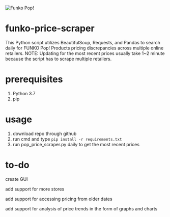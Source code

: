 ![Funko Pop!](http://diskingdom.com/wp-content/uploads/2015/01/pop-vinyls-vault-banner-1024x401.jpg)

# funko-price-scraper
This Python script utilizes BeautifulSoup, Requests, and Pandas to search daily for FUNKO Pop! Products pricing discrepancies across multiple online retailers. NOTE: Updating for the most recent prices usually take 1~2 minute because the script has to scrape multiple retailers.

# prerequisites
1. Python 3.7
2. pip

# usage
1. download repo through github
2. run cmd and type `pip install -r requirements.txt`
3. run pop_price_scraper.py daily to get the most recent prices
   
# to-do
create GUI 

add support for more stores

add support for accessing pricing from older dates

add support for analysis of price trends in the form of graphs and charts
